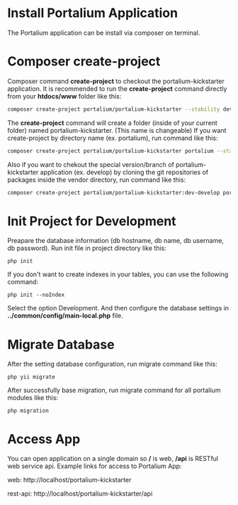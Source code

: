 # Install Portalium Application
The Portalium application can be install via composer on terminal.

# Composer create-project
Composer command **create-project** to checkout the portalium-kickstarter application. It is recommended
to run the **create-project** command directly from your **htdocs/www** folder like this:

```bash
composer create-project portalium/portalium-kickstarter --stability dev
```
The **create-project** command will create a folder (inside of your current folder) named portalium-kickstarter. (This name is changeable) If you want create-project by directory name (ex. portalium), run command like this:
```bash
composer create-project portalium/portalium-kickstarter portalium --stability dev
```
Also if you want to chekout the special version/branch of portalium-kickstarter application (ex. develop) by cloning the git repositories of packages inside the vendor directory, run command like this:
```bash
composer create-project portalium/portalium-kickstarter:dev-develop portalium  --prefer-source --stability dev
```

# Init Project for Development
Preapare the database information (db hostname, db name, db username, db password). Run init file in project directory like this:
```
php init
```
If you don't want to create indexes in your tables, you can use the following command:
```
php init --noIndex
```
Select the option Development. And then configure the database settings in **../common/config/main-local.php** file.

# Migrate Database
After the setting database configuration, run migrate command like this:
```
php yii migrate
```
After successfully base migration, run migrate command for all portalium modules like this:
```
php migration
```

# Access App
You can open application on a single domain so **/** is web, **/api** is RESTful web service api. Example links for access to Portalium App:

web: http://localhost/portalium-kickstarter

rest-api: http://localhost/portalium-kickstarter/api
